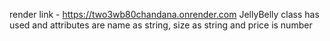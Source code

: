 render link - https://two3wb80chandana.onrender.com
JellyBelly class has used and attributes are name as string, size as string and price is number